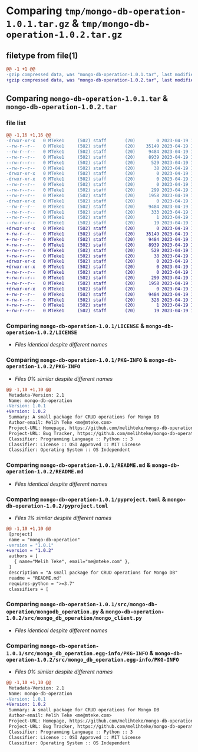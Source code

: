 # Comparing `tmp/mongo-db-operation-1.0.1.tar.gz` & `tmp/mongo-db-operation-1.0.2.tar.gz`

## filetype from file(1)

```diff
@@ -1 +1 @@
-gzip compressed data, was "mongo-db-operation-1.0.1.tar", last modified: Wed Apr 19 14:17:39 2023, max compression
+gzip compressed data, was "mongo-db-operation-1.0.2.tar", last modified: Wed Apr 19 14:30:22 2023, max compression
```

## Comparing `mongo-db-operation-1.0.1.tar` & `mongo-db-operation-1.0.2.tar`

### file list

```diff
@@ -1,16 +1,16 @@
-drwxr-xr-x   0 MTeke1     (502) staff       (20)        0 2023-04-19 14:17:39.288534 mongo-db-operation-1.0.1/
--rw-r--r--   0 MTeke1     (502) staff       (20)    35149 2023-04-19 13:31:34.000000 mongo-db-operation-1.0.1/LICENSE
--rw-r--r--   0 MTeke1     (502) staff       (20)     9484 2023-04-19 14:17:39.288312 mongo-db-operation-1.0.1/PKG-INFO
--rw-r--r--   0 MTeke1     (502) staff       (20)     8939 2023-04-19 14:16:52.000000 mongo-db-operation-1.0.1/README.md
--rw-r--r--   0 MTeke1     (502) staff       (20)      529 2023-04-19 14:17:19.000000 mongo-db-operation-1.0.1/pyproject.toml
--rw-r--r--   0 MTeke1     (502) staff       (20)       38 2023-04-19 14:17:39.288582 mongo-db-operation-1.0.1/setup.cfg
-drwxr-xr-x   0 MTeke1     (502) staff       (20)        0 2023-04-19 14:17:39.285208 mongo-db-operation-1.0.1/src/
-drwxr-xr-x   0 MTeke1     (502) staff       (20)        0 2023-04-19 14:17:39.287166 mongo-db-operation-1.0.1/src/mongo-db-operation/
--rw-r--r--   0 MTeke1     (502) staff       (20)        0 2023-04-19 13:39:36.000000 mongo-db-operation-1.0.1/src/mongo-db-operation/__init__.py
--rw-r--r--   0 MTeke1     (502) staff       (20)      299 2023-04-19 13:46:22.000000 mongo-db-operation-1.0.1/src/mongo-db-operation/environment.py
--rw-r--r--   0 MTeke1     (502) staff       (20)     1958 2023-04-19 14:07:50.000000 mongo-db-operation-1.0.1/src/mongo-db-operation/mongodb_operation.py
-drwxr-xr-x   0 MTeke1     (502) staff       (20)        0 2023-04-19 14:17:39.288067 mongo-db-operation-1.0.1/src/mongo_db_operation.egg-info/
--rw-r--r--   0 MTeke1     (502) staff       (20)     9484 2023-04-19 14:17:39.000000 mongo-db-operation-1.0.1/src/mongo_db_operation.egg-info/PKG-INFO
--rw-r--r--   0 MTeke1     (502) staff       (20)      333 2023-04-19 14:17:39.000000 mongo-db-operation-1.0.1/src/mongo_db_operation.egg-info/SOURCES.txt
--rw-r--r--   0 MTeke1     (502) staff       (20)        1 2023-04-19 14:17:39.000000 mongo-db-operation-1.0.1/src/mongo_db_operation.egg-info/dependency_links.txt
--rw-r--r--   0 MTeke1     (502) staff       (20)       19 2023-04-19 14:17:39.000000 mongo-db-operation-1.0.1/src/mongo_db_operation.egg-info/top_level.txt
+drwxr-xr-x   0 MTeke1     (502) staff       (20)        0 2023-04-19 14:30:22.541299 mongo-db-operation-1.0.2/
+-rw-r--r--   0 MTeke1     (502) staff       (20)    35149 2023-04-19 13:31:34.000000 mongo-db-operation-1.0.2/LICENSE
+-rw-r--r--   0 MTeke1     (502) staff       (20)     9484 2023-04-19 14:30:22.540949 mongo-db-operation-1.0.2/PKG-INFO
+-rw-r--r--   0 MTeke1     (502) staff       (20)     8939 2023-04-19 14:16:52.000000 mongo-db-operation-1.0.2/README.md
+-rw-r--r--   0 MTeke1     (502) staff       (20)      529 2023-04-19 14:29:56.000000 mongo-db-operation-1.0.2/pyproject.toml
+-rw-r--r--   0 MTeke1     (502) staff       (20)       38 2023-04-19 14:30:22.541412 mongo-db-operation-1.0.2/setup.cfg
+drwxr-xr-x   0 MTeke1     (502) staff       (20)        0 2023-04-19 14:30:22.537249 mongo-db-operation-1.0.2/src/
+drwxr-xr-x   0 MTeke1     (502) staff       (20)        0 2023-04-19 14:30:22.539433 mongo-db-operation-1.0.2/src/mongo_db_operation/
+-rw-r--r--   0 MTeke1     (502) staff       (20)        0 2023-04-19 13:39:36.000000 mongo-db-operation-1.0.2/src/mongo_db_operation/__init__.py
+-rw-r--r--   0 MTeke1     (502) staff       (20)      299 2023-04-19 13:46:22.000000 mongo-db-operation-1.0.2/src/mongo_db_operation/environment.py
+-rw-r--r--   0 MTeke1     (502) staff       (20)     1958 2023-04-19 14:07:50.000000 mongo-db-operation-1.0.2/src/mongo_db_operation/mongo_client.py
+drwxr-xr-x   0 MTeke1     (502) staff       (20)        0 2023-04-19 14:30:22.540669 mongo-db-operation-1.0.2/src/mongo_db_operation.egg-info/
+-rw-r--r--   0 MTeke1     (502) staff       (20)     9484 2023-04-19 14:30:22.000000 mongo-db-operation-1.0.2/src/mongo_db_operation.egg-info/PKG-INFO
+-rw-r--r--   0 MTeke1     (502) staff       (20)      328 2023-04-19 14:30:22.000000 mongo-db-operation-1.0.2/src/mongo_db_operation.egg-info/SOURCES.txt
+-rw-r--r--   0 MTeke1     (502) staff       (20)        1 2023-04-19 14:30:22.000000 mongo-db-operation-1.0.2/src/mongo_db_operation.egg-info/dependency_links.txt
+-rw-r--r--   0 MTeke1     (502) staff       (20)       19 2023-04-19 14:30:22.000000 mongo-db-operation-1.0.2/src/mongo_db_operation.egg-info/top_level.txt
```

### Comparing `mongo-db-operation-1.0.1/LICENSE` & `mongo-db-operation-1.0.2/LICENSE`

 * *Files identical despite different names*

### Comparing `mongo-db-operation-1.0.1/PKG-INFO` & `mongo-db-operation-1.0.2/PKG-INFO`

 * *Files 0% similar despite different names*

```diff
@@ -1,10 +1,10 @@
 Metadata-Version: 2.1
 Name: mongo-db-operation
-Version: 1.0.1
+Version: 1.0.2
 Summary: A small package for CRUD operations for Mongo DB
 Author-email: Melih Teke <me@mteke.com>
 Project-URL: Homepage, https://github.com/melihteke/mongo-db-operation
 Project-URL: Bug Tracker, https://github.com/melihteke/mongo-db-operation/issues
 Classifier: Programming Language :: Python :: 3
 Classifier: License :: OSI Approved :: MIT License
 Classifier: Operating System :: OS Independent
```

### Comparing `mongo-db-operation-1.0.1/README.md` & `mongo-db-operation-1.0.2/README.md`

 * *Files identical despite different names*

### Comparing `mongo-db-operation-1.0.1/pyproject.toml` & `mongo-db-operation-1.0.2/pyproject.toml`

 * *Files 1% similar despite different names*

```diff
@@ -1,10 +1,10 @@
 [project]
 name = "mongo-db-operation"
-version = "1.0.1"
+version = "1.0.2"
 authors = [
   { name="Melih Teke", email="me@mteke.com" },
 ]
 description = "A small package for CRUD operations for Mongo DB"
 readme = "README.md"
 requires-python = ">=3.7"
 classifiers = [
```

### Comparing `mongo-db-operation-1.0.1/src/mongo-db-operation/mongodb_operation.py` & `mongo-db-operation-1.0.2/src/mongo_db_operation/mongo_client.py`

 * *Files identical despite different names*

### Comparing `mongo-db-operation-1.0.1/src/mongo_db_operation.egg-info/PKG-INFO` & `mongo-db-operation-1.0.2/src/mongo_db_operation.egg-info/PKG-INFO`

 * *Files 0% similar despite different names*

```diff
@@ -1,10 +1,10 @@
 Metadata-Version: 2.1
 Name: mongo-db-operation
-Version: 1.0.1
+Version: 1.0.2
 Summary: A small package for CRUD operations for Mongo DB
 Author-email: Melih Teke <me@mteke.com>
 Project-URL: Homepage, https://github.com/melihteke/mongo-db-operation
 Project-URL: Bug Tracker, https://github.com/melihteke/mongo-db-operation/issues
 Classifier: Programming Language :: Python :: 3
 Classifier: License :: OSI Approved :: MIT License
 Classifier: Operating System :: OS Independent
```

